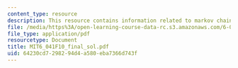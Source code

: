 ```yaml
---
content_type: resource
description: This resource contains information related to markov chain.
file: /media/https%3A/open-learning-course-data-rc.s3.amazonaws.com/6-041-probabilistic-systems-analysis-and-applied-probability-fall-2010/64230cd7298294d4a580eba7366d743f_MIT6_041F10_final_sol.pdf
file_type: application/pdf
resourcetype: Document
title: MIT6_041F10_final_sol.pdf
uid: 64230cd7-2982-94d4-a580-eba7366d743f
---
```

